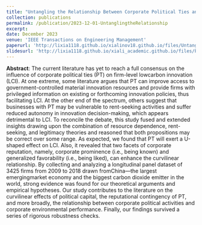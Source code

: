 ```yaml
---
title: "Untangling the Relationship Between Corporate Political Ties and Low-Carbon Innovation: The Moderating Roles of Prominence and Favorability"
collection: publications
permalink: /publication/2023-12-01-UntanglingtheRelationship
excerpt: 
date: December 2023
venue: 'IEEE Transactions on Engineering Management'
paperurl: 'http://lixia1118.github.io/xialinov18.github.io/files/UntanglingtheRelationshipBetween.pdf'
slidesurl: 'http://lixia1118.github.io/xiali_academic.github.io/files/PT-LCI-Supplementary material - supp.pdf'
---
```


**Abstract**: The current literature has yet to reach a full consensus on the influence of corporate political ties (PT) on firm-level lowcarbon innovation (LCI). At one extreme, some literature argues that PT can improve access to government-controlled material innovation resources and provide firms with privileged information on existing or forthcoming innovation policies, thus facilitating LCI. At the other end of the spectrum, others suggest that businesses with PT may be vulnerable to rent-seeking activities and suffer reduced autonomy in innovation decision-making, which appears detrimental to LCI. To reconcile the debate, this study fused and extended insights drawing upon the combination of resource dependence, rent-seeking, and legitimacy theories and reasoned that both propositions may be correct over some range. As expected, we found that PT will exert a U-shaped effect on LCI. Also, it revealed that two facets of corporate reputation, namely, corporate prominence (i.e., being known) and generalized favorability (i.e., being liked), can enhance the curvilinear relationship. By collecting and analyzing a longitudinal panel dataset of 3425 firms from 2009 to 2018 drawn fromChina—the largest emergingmarket economy and the biggest carbon dioxide emitter in the world, strong evidence was found for our theoretical arguments and empirical hypotheses. Our study contributes to the literature on the curvilinear effects of political capital, the reputational contingency of PT, and more broadly, the relationship between corporate political activities and corporate environmental performance. Finally, our findings survived a series of rigorous robustness checks.
